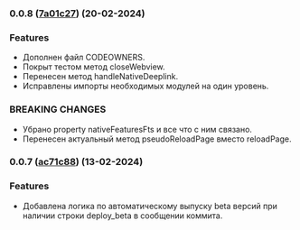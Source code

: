 ### 0.0.8 ([7a01c27](https://github.com/core-ds/bridge-to-native/commit/7a01c27)) (20-02-2024)

### Features
- Дополнен файл CODEOWNERS.
- Покрыт тестом метод closeWebview.
- Перенесен метод handleNativeDeeplink.
- Исправлены импорты необходимых модулей на один уровень.
### BREAKING CHANGES
- Убрано property nativeFeaturesFts и все что с ним связано.
- Перенесен актуальный метод pseudoReloadPage вместо reloadPage.

### 0.0.7 ([ac71c88](https://github.com/core-ds/bridge-to-native/commit/ac71c88)) (13-02-2024)

### Features
- Добавлена логика по автоматическому выпуску beta версий при наличии строки deploy_beta в сообщении коммита.

